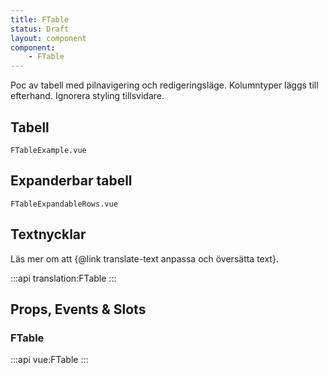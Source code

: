 ```yaml
---
title: FTable
status: Draft
layout: component
component:
    - FTable
---
```


Poc av tabell med pilnavigering och redigeringsläge. Kolumntyper läggs till efterhand. Ignorera styling tillsvidare.

## Tabell

```import
FTableExample.vue
```

## Expanderbar tabell

```import
FTableExpandableRows.vue
```

## Textnycklar

Läs mer om att {@link translate-text anpassa och översätta text}.

:::api
translation:FTable
:::

## Props, Events & Slots

### FTable

:::api
vue:FTable
:::
